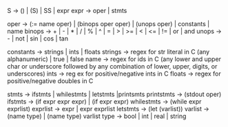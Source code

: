 S -> () | (S) | SS | expr
expr -> oper | stmts

oper -> (:= name oper) | (binops oper oper) | (unops oper) | constants | name
binops -> + | - | * | / | % | ^ | = | > | >= | < | <= | != | or | and
unops -> - | not | sin | cos | tan

constants -> strings | ints | floats
strings -> regex for str literal in C (any alphanumeric) | true | false
name -> regex for ids in C (any lower and upper char or underscore followed by any combination of lower, upper, digits, or underscores)
ints -> reg ex for positive/negative ints in C
floats -> regex for positive/negative doubles in C

stmts -> ifstmts | whilestmts | letstmts |printsmts
printstmts -> (stdout oper)
ifstmts -> (if expr expr expr) | (if expr expr)
whilestmts -> (while expr exprlist)
exprlist -> expr | expr exprlist
letstmts -> (let (varlist))
varlist -> (name type) | (name type) varlist
type -> bool | int | real | string
